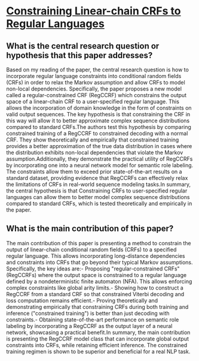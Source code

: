 # [Constraining Linear-chain CRFs to Regular Languages](https://arxiv.org/abs/2106.07306v6)

## What is the central research question or hypothesis that this paper addresses?

Based on my reading of the paper, the central research question is how to incorporate regular language constraints into conditional random fields (CRFs) in order to relax the Markov assumption and allow CRFs to model non-local dependencies. Specifically, the paper proposes a new model called a regular-constrained CRF (RegCCRF) which constrains the output space of a linear-chain CRF to a user-specified regular language. This allows the incorporation of domain knowledge in the form of constraints on valid output sequences. The key hypothesis is that constraining the CRF in this way will allow it to better approximate complex sequence distributions compared to standard CRFs.The authors test this hypothesis by comparing constrained training of a RegCCRF to constrained decoding with a normal CRF. They show theoretically and empirically that constrained training provides a better approximation of the true data distribution in cases where the distribution exhibits non-local dependencies that violate the Markov assumption.Additionally, they demonstrate the practical utility of RegCCRFs by incorporating one into a neural network model for semantic role labeling. The constraints allow them to exceed prior state-of-the-art results on a standard dataset, providing evidence that RegCCRFs can effectively relax the limitations of CRFs in real-world sequence modeling tasks.In summary, the central hypothesis is that Constraining CRFs to user-specified regular languages can allow them to better model complex sequence distributions compared to standard CRFs, which is tested theoretically and empirically in the paper.


## What is the main contribution of this paper?

The main contribution of this paper is presenting a method to constrain the output of linear-chain conditional random fields (CRFs) to a specified regular language. This allows incorporating long-distance dependencies and constraints into CRFs that go beyond their typical Markov assumptions. Specifically, the key ideas are:- Proposing "regular-constrained CRFs" (RegCCRFs) where the output space is constrained to a regular language defined by a nondeterministic finite automaton (NFA). This allows enforcing complex constraints like global arity limits.- Showing how to construct a RegCCRF from a standard CRF so that constrained Viterbi decoding and loss computation remains efficient.- Proving theoretically and demonstrating empirically that constraining CRFs during both training and inference ("constrained training") is better than just decoding with constraints.- Obtaining state-of-the-art performance on semantic role labeling by incorporating a RegCCRF as the output layer of a neural network, showcasing a practical benefit.In summary, the main contribution is presenting the RegCCRF model class that can incorporate global output constraints into CRFs, while retaining efficient inference. The constrained training regimen is shown to be superior and beneficial for a real NLP task.
